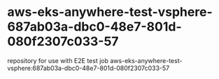 # aws-eks-anywhere-test-vsphere-687ab03a-dbc0-48e7-801d-080f2307c033-57
repository for use with E2E test job aws-eks-anywhere-test-vsphere:687ab03a-dbc0-48e7-801d-080f2307c033-57
